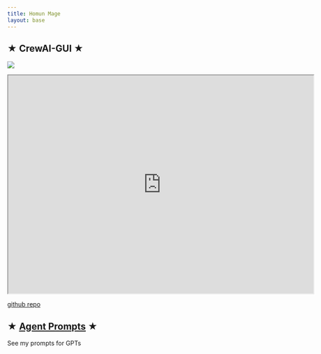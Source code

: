 ```yaml
---
title: Homun Mage
layout: base
---
```


## ★ CrewAI-GUI ★ 

![](https://raw.githubusercontent.com/HomunMage/CrewAI-GUI/main/frontend.webp)

<iframe width="700" height="500" src="https://www.youtube.com/embed/P5tkYJ-AgSc"></iframe>


[github repo](https://github.com/HomunMage/CrewAI-GUI)



## ★ [Agent Prompts](/Agents) ★
See my prompts for GPTs

